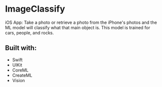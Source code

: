 # ImageClassify
iOS App: Take a photo or retrieve a photo from the iPhone's photos and the ML model will classify what that main object is. This model is trained for cars, people, and rocks.

## Built with:
* Swift
* UIKit
* CoreML
* CreateML
* Vision
